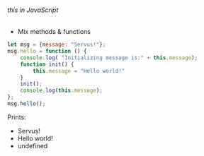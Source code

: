 
###### this in JavaScript

* Mix methods & functions

```javascript
let msg = {message: "Servus!"};
msg.hello = function () {
    console.log( "Initializing message is:" + this.message);
    function init() {
        this.message = "Hello world!"
    }
    init();
    console.log(this.message);
};
msg.hello();
```
Prints:
* Servus!
* Hello world!
* undefined
